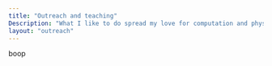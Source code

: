 ```yaml
---
title: "Outreach and teaching"
Description: "What I like to do spread my love for computation and physics"
layout: "outreach"
---
```

boop
